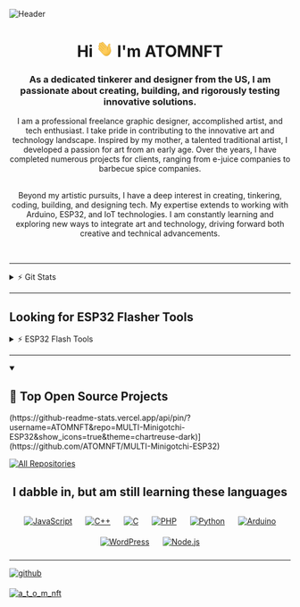 ![Header](Images/myinfoheader.gif)

<h1 align="center">Hi <img src="Images/wave.gif" width="30px" height="30px" /> I'm ATOMNFT</h1>
<h3 align="center">As a dedicated tinkerer and designer from the US, I am passionate about creating, building, and rigorously testing innovative solutions.</h3>

<div align="center">
I am a professional freelance graphic designer, accomplished artist, and tech enthusiast. I take pride in contributing to the innovative art and technology landscape. Inspired by my mother, a talented traditional artist, I developed a passion for art from an early age. Over the years, I have completed numerous projects for clients, ranging from e-juice companies to barbecue spice companies.

<br>
<br>

Beyond my artistic pursuits, I have a deep interest in creating, tinkering, coding, building, and designing tech. My expertise extends to working with Arduino, ESP32, and IoT technologies. I am constantly learning and exploring new ways to integrate art and technology, driving forward both creative and technical advancements.
</div>

<br>

---

<details>
<summary>⚡️ Git Stats</summary>
<p align="left">
  <a href="https://github.com/ATOMNFT">
    <img src="https://github-profile-summary-cards.vercel.app/api/cards/profile-details?username=ATOMNFT&theme=transparent" />
  </a>
  </p>
  
  <p align="left">
  <a href="https://github.com/ATOMNFT">
    <img src="https://github-readme-streak-stats.herokuapp.com/?user=ATOMNFT&hide_border=true&card_width=338&theme=transparent" />
  </a>
</p>

<p align="left"> <img src="https://komarev.com/ghpvc/?username=atomnft&label=Profile%20views&color=0e75b6&style=flat" alt="atomnft" /> </p>
</details>

___

## Looking for ESP32 Flasher Tools
<details>
<summary>⚡️ ESP32 Flash Tools</summary>
<p align="left">
  <a href=https://github.com/ATOMNFT/CM-Box>ESP32 CM-Box (ESP32 Marauder)</a> </p>
  
<p align="left">
  <a href=https://github.com/ATOMNFT/ESP32-S2-Mini-Marauder-Build>ESP32 S2 Mini Marauder Build (ESP32 Marauder)</a> </p>

<p align="left"> 
  <a href=https://github.com/ATOMNFT/ESP32-S2-Mini-Marauder-Build>ESP32 S2 Mini Marauder Build (ESP32 Marauder)</a> </p>
</details>


---

<details open> 
  <summary><h2>📘 Top Open Source Projects</h2></summary>

  <!-- Repo info cards - https://github.com/ATOMNFT/github-readme-stats -->
  <!-- Small repo cards (fork) - https://github.com/ATOMNFT/github-readme-stats -->
  <p align="left">
    (https://github-readme-stats.vercel.app/api/pin/?username=ATOMNFT&repo=MULTI-Minigotchi-ESP32&show_icons=true&theme=chartreuse-dark)](https://github.com/ATOMNFT/MULTI-Minigotchi-ESP32) 
	</p>
    <a href="https://github.com/ATOMNFT/MULTI-Minigotchi-ESP32"></a>
  </p>

</details>

<a href="https://github.com/ATOMNFT?tab=repositories&sort=stargazers"><img alt="All Repositories" title="All Repositories" src="https://custom-icon-badges.demolab.com/badge/-Click%20Here%20For%20All%20My%20Repos-1F222E?style=for-the-badge&logoColor=white&logo=repo"/></a>
</details>


## <p align="center"> I dabble in, but am still learning these languages </p>
<div align="center">  
<a href="https://www.javascript.com/" target="_blank"><img style="margin: 10px" src="https://profilinator.rishav.dev/skills-assets/javascript-original.svg" alt="JavaScript" height="25" /></a>  
<a href="https://www.cplusplus.com/" target="_blank"><img style="margin: 10px" src="https://profilinator.rishav.dev/skills-assets/cplusplus-original.svg" alt="C++" height="25" /></a>  
<a href="https://www.cprogramming.com/" target="_blank"><img style="margin: 10px" src="https://profilinator.rishav.dev/skills-assets/c-original.svg" alt="C" height="25" /></a>  
<a href="https://www.php.net/" target="_blank"><img style="margin: 10px" src="https://profilinator.rishav.dev/skills-assets/php-original.svg" alt="PHP" height="25" /></a>  
<a href="https://www.python.org/" target="_blank"><img style="margin: 10px" src="https://profilinator.rishav.dev/skills-assets/python-original.svg" alt="Python" height="25" /></a>  
<a href="https://www.arduino.cc/" target="_blank"><img style="margin: 10px" src="https://profilinator.rishav.dev/skills-assets/arduino.png" alt="Arduino" height="25" /></a>  
<a href="https://wordpress.com/" target="_blank"><img style="margin: 10px" src="https://profilinator.rishav.dev/skills-assets/wordpress.png" alt="WordPress" height="25" /></a>  
<a href="https://nodejs.org/" target="_blank"><img style="margin: 10px" src="https://profilinator.rishav.dev/skills-assets/nodejs-original-wordmark.svg" alt="Node.js" height="25" /></a> 
</div>  

___

<p align="left">
<a href="https://github.com/ATOMNFT" target="_blank">
<img src=https://img.shields.io/badge/github-%2324292e.svg?&style=for-the-badge&logo=github&logoColor=white alt=github style="margin-bottom: 5px;" />
</a>  
</p>


<p align="left"> <a href="https://twitter.com/a_t_o_m_nft" target="blank"><img src="https://img.shields.io/twitter/follow/a_t_o_m_nft?logo=twitter&style=for-the-badge" alt="a_t_o_m_nft" /></a> </p>